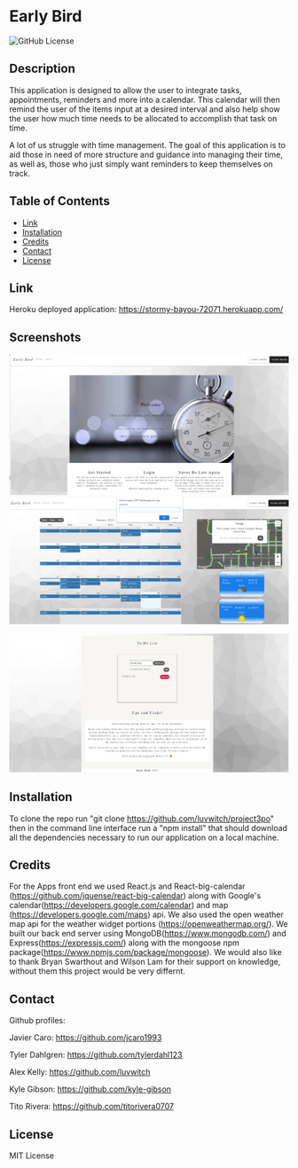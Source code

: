 # Early Bird

![GitHub License](https://img.shields.io/badge/license-MIT-blue.svg)

## Description

This application is designed to allow the user to integrate tasks, appointments, reminders and more into 
a calendar. This calendar will then remind the user of the items input at a desired interval and also help
show the user how much time needs to be allocated to accomplish that task on time. 

A lot of us struggle with time management. The goal of this application is to aid those in need of more
structure and guidance into managing their time, as well as, those who just simply want reminders to keep
themselves on track. 


## Table of Contents

* [Link](#link)
* [Installation](#installation)
* [Credits](#credits)
* [Contact](#contact)
* [License](#license)

## Link

Heroku deployed application: https://stormy-bayou-72071.herokuapp.com/

## Screenshots

![Screenshot](https://github.com/luvwitch/project3po/blob/main/screenshot/home.png)
![Screenshot](https://github.com/luvwitch/project3po/blob/main/screenshot/calendar.png)

![image](https://github.com/luvwitch/project3po/blob/main/screenshot/toDo.png)



## Installation
To clone the repo run  "git clone https://github.com/luvwitch/project3po" then in the command line interface run a "npm install" that should download all the dependencies necessary to run our application on a local machine. 


## Credits
For the Apps front end we used React.js and React-big-calendar (https://github.com/jquense/react-big-calendar) along with Google's calendar(https://developers.google.com/calendar) and map (https://developers.google.com/maps) api. We also used the open weather map api for the weather widget portions (https://openweathermap.org/). We built our back end server using MongoDB(https://www.mongodb.com/) and Express(https://expressjs.com/) along with the mongoose npm package(https://www.npmjs.com/package/mongoose).  We would also like to thank Bryan Swarthout and Wilson Lam for their support on knowledge, without them this project would be very differnt. 

## Contact

Github profiles:

Javier Caro: https://github.com/jcaro1993

Tyler Dahlgren: https://github.com/tylerdahl123

Alex Kelly: https://github.com/luvwitch

Kyle Gibson: https://github.com/kyle-gibson

Tito Rivera: https://github.com/titorivera0707

## License

MIT License
